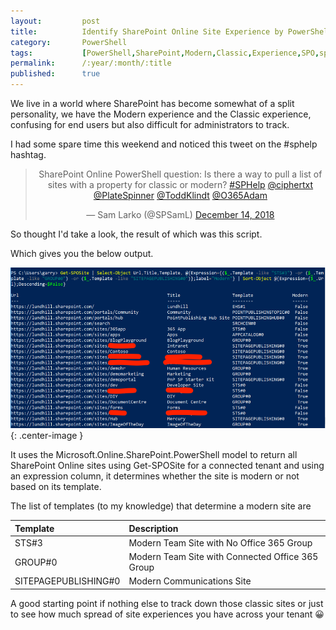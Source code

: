 ```yaml
---
layout:         post
title:          Identify SharePoint Online Site Experience by PowerShell
category:       PowerShell
tags:           [PowerShell,SharePoint,Modern,Classic,Experience,SPO,sphelp]
permalink:      /:year/:month/:title
published:      true
---
```


We live in a world where SharePoint has become somewhat of a split personality, we have the Modern experience and the Classic experience, confusing for end users but also difficult for administrators to track.

I had some spare time this weekend and noticed this tweet on the #sphelp hashtag.

<div style="text-align:-webkit-center"><blockquote class="twitter-tweet" data-partner="tweetdeck"><p lang="en" dir="ltr">SharePoint Online PowerShell question: Is there a way to pull a list of sites with a property for classic or modern? <a href="https://twitter.com/hashtag/SPHelp?src=hash&amp;ref_src=twsrc%5Etfw">#SPHelp</a> <a href="https://twitter.com/ciphertxt?ref_src=twsrc%5Etfw">@ciphertxt</a> <a href="https://twitter.com/PlateSpinner?ref_src=twsrc%5Etfw">@PlateSpinner</a> <a href="https://twitter.com/ToddKlindt?ref_src=twsrc%5Etfw">@ToddKlindt</a> <a href="https://twitter.com/O365Adam?ref_src=twsrc%5Etfw">@O365Adam</a></p>&mdash; Sam Larko (@SPSamL) <a href="https://twitter.com/SPSamL/status/1073473591440826369?ref_src=twsrc%5Etfw">December 14, 2018</a></blockquote>
<script async src="https://platform.twitter.com/widgets.js" charset="utf-8"></script></div>

So thought I'd take a look, the result of which was this script.

<script src="https://gist.github.com/garrytrinder/358b8cb06e2b41c980a4d48abce52390.js"></script>

Which gives you the below output.

![](/public/img/powershell/get-spositetemplateexperience-output.png){: .center-image }

It uses the Microsoft.Online.SharePoint.PowerShell model to return all SharePoint Online sites using Get-SPOSite for a connected tenant and using an expression column, it determines whether the site is modern or not based on its template.

The list of templates (to my knowledge) that determine a modern site are

| Template             | Description                                      |
| :------------------- | :----------------------------------------------- |
| STS#3                | Modern Team Site with No Office 365 Group        |
| GROUP#0              | Modern Team Site with Connected Office 365 Group |
| SITEPAGEPUBLISHING#0 | Modern Communications Site                       |

A good starting point if nothing else to track down those classic sites or just to see how much spread of site experiences you have across your tenant 😀